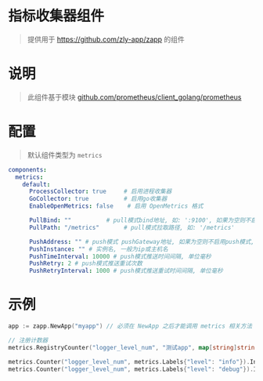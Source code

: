 
# 指标收集器组件

> 提供用于 https://github.com/zly-app/zapp 的组件

# 说明

> 此组件基于模块 [github.com/prometheus/client_golang/prometheus](https://github.com/prometheus/client_golang)

# 配置

> 默认组件类型为 `metrics`

```yaml
components:
  metrics:
    default:
      ProcessCollector: true     # 启用进程收集器
      GoCollector: true          # 启用go收集器
      EnableOpenMetrics: false    # 启用 OpenMetrics 格式

      PullBind: ""          # pull模式bind地址, 如: ':9100', 如果为空则不启用pull模式
      PullPath: "/metrics"       # pull模式拉取路径, 如: '/metrics'

      PushAddress: "" # push模式 pushGateway地址, 如果为空则不启用push模式, 如: 'http://127.0.0.1:9091'
      PushInstance: "" # 实例名, 一般为ip或主机名
      PushTimeInterval: 10000 # push模式推送时间间隔, 单位毫秒
      PushRetry: 2 # push模式推送重试次数
      PushRetryInterval: 1000 # push模式推送重试时间间隔, 单位毫秒
```

# 示例

```go
app := zapp.NewApp("myapp") // 必须在 NewApp 之后才能调用 metrics 相关方法

// 注册计数器
metrics.RegistryCounter("logger_level_num", "测试app", map[string]string{"app": "myapp"}, "level")

metrics.Counter("logger_level_num", metrics.Labels{"level": "info"}).Inc()
metrics.Counter("logger_level_num", metrics.Labels{"level": "debug"}).Inc()
```
